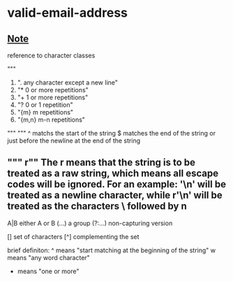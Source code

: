 # valid-email-address

## <a href= "https://allmylinks.com/jabedkhanjb" target = "_blank"> Note </a>

reference to character classes
<!-- \d  decimal digit 
\D  not a decimal digit
\s  whitespace characters 
\S  not a whitespace character
\w  word character ... as well as numebers and the underscore 
\W  not a word character  -->


"""
1) ".    any character except a new line"
2) "*    0 or more repetitions"
3) "+    1 or more repetitions"
4) "?    0 or 1 repetition"
5) "{m}  m repetitions"
6) "{m,n}    m-n repetitions"


"""
"""
^ matchs the start of the string
$ matches the end of the string or just before the newline
  at the end of the string

"""
r"" The r means that the string is to be treated as a raw string,
 which means all escape codes will be ignored. 
 For an example: '\n' will be treated as a newline character, 
 while r'\n' will be treated as the characters \ followed by n
---
 A|B  either A or B 
 (...)  a group 
 (?:...)  non-capturing version

[]  set of characters
[^] complementing the set 


brief definiton:
^   means "start matching at the beginning of the string"
w   means "any word character"
+   means "one or more"
